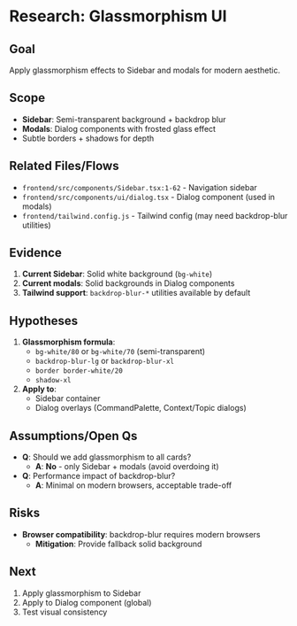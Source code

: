 # Research: Glassmorphism UI

## Goal
Apply glassmorphism effects to Sidebar and modals for modern aesthetic.

## Scope
- **Sidebar**: Semi-transparent background + backdrop blur
- **Modals**: Dialog components with frosted glass effect
- Subtle borders + shadows for depth

## Related Files/Flows
- `frontend/src/components/Sidebar.tsx:1-62` - Navigation sidebar
- `frontend/src/components/ui/dialog.tsx` - Dialog component (used in modals)
- `frontend/tailwind.config.js` - Tailwind config (may need backdrop-blur utilities)

## Evidence
1. **Current Sidebar**: Solid white background (`bg-white`)
2. **Current modals**: Solid backgrounds in Dialog components
3. **Tailwind support**: `backdrop-blur-*` utilities available by default

## Hypotheses
1. **Glassmorphism formula**:
   - `bg-white/80` or `bg-white/70` (semi-transparent)
   - `backdrop-blur-lg` or `backdrop-blur-xl`
   - `border border-white/20`
   - `shadow-xl`
2. **Apply to**:
   - Sidebar container
   - Dialog overlays (CommandPalette, Context/Topic dialogs)

## Assumptions/Open Qs
- **Q**: Should we add glassmorphism to all cards?
  - **A**: **No** - only Sidebar + modals (avoid overdoing it)
- **Q**: Performance impact of backdrop-blur?
  - **A**: Minimal on modern browsers, acceptable trade-off

## Risks
- **Browser compatibility**: backdrop-blur requires modern browsers
  - **Mitigation**: Provide fallback solid background

## Next
1. Apply glassmorphism to Sidebar
2. Apply to Dialog component (global)
3. Test visual consistency
